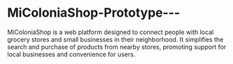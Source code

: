 # MiColoniaShop-Prototype---
MiColoniaShop is a web platform designed to connect people with local grocery stores and small businesses in their neighborhood. It simplifies the search and purchase of products from nearby stores, promoting support for local businesses and convenience for users.
